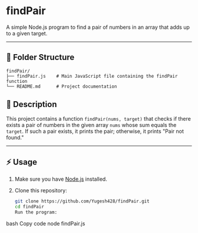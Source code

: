 # findPair

A simple Node.js program to find a pair of numbers in an array that adds up to a given target.

---

## 📁 Folder Structure

```
findPair/
├── findPair.js    # Main JavaScript file containing the findPair function
└── README.md      # Project documentation
```

## 📝 Description

This project contains a function `findPair(nums, target)` that checks if there exists a pair of numbers in the given array `nums` whose sum equals the `target`. If such a pair exists, it prints the pair; otherwise, it prints "Pair not found."

---

## ⚡ Usage

1. Make sure you have [Node.js](https://nodejs.org/) installed.

2. Clone this repository:
   ```bash
   git clone https://github.com/Yugesh428/findPair.git
   cd findPair
   Run the program:
   ```

bash
Copy code
node findPair.js
